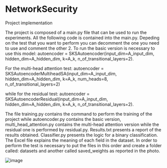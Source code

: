 # NetworkSecurity
Project implementation

The project is composed of a main.py file that can be used to run the experiments. All the following code is contained into the main.py. Depeding on the test that you want to perform you can decomment the one you need to use and comment the other 2.
To run the basic version is necessary to use this model:
autoencoder = SKSAutoencoder(input_dim=A_input_dim, hidden_dim=A_hidden_dim, k=A_k, n_of_transitional_layers=2).

For the multi-head attention test:
autoencoder = SKSAutoencoderMultiheadSA(input_dim=A_input_dim,
                                        hidden_dim=A_hidden_dim,
                                        k=A_k,
                                        num_heads=8,
                                        n_of_transitional_layers=2)

while for the residual test:
autoencoder = SKSAutoencoderResidual(input_dim=A_input_dim,
                                     hidden_dim=A_hidden_dim,
                                     k=A_k,
                                     n_of_transitional_layers=2).

The file training.py contains the command to perform the training of the project while autoencoder.py contains the basic version, multi_head_attention.py contains the multi-head attention version while the residual one is performed by residual.py.
Results.txt presents a report of the results obtained.
Classifier.py presents the logic for a binary classification.
The Excel file explains the meaning of each field in the dataset.
In order to perform the test is necessary to put the files in this order and create a folder called: datasets and another called saved_weights as reported in the photo.

![image](https://github.com/user-attachments/assets/51e87838-8c52-4597-a960-5da2cef932ee)

